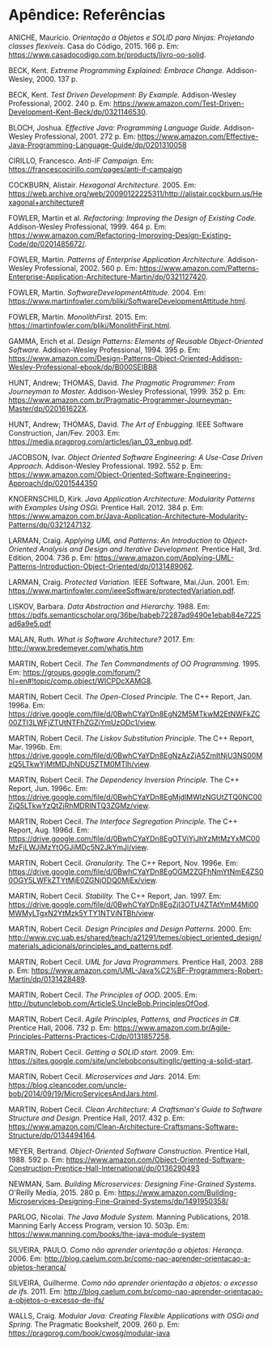 # Apêndice: Referências

ANICHE, Maurício. _Orientação a Objetos e SOLID para Ninjas: Projetando classes flexíveis._ Casa do Código, 2015. 166 p. Em: <https://www.casadocodigo.com.br/products/livro-oo-solid>.

BECK, Kent. _Extreme Programming Explained: Embrace Change._ Addison-Wesley, 2000. 137 p.

BECK, Kent. _Test Driven Development: By Example._ Addison-Wesley Professional, 2002. 240 p. Em: <https://www.amazon.com/Test-Driven-Development-Kent-Beck/dp/0321146530>.

BLOCH, Joshua. _Effective Java: Programming Language Guide._ Addison-Wesley Professional, 2001. 272 p. Em: <https://www.amazon.com/Effective-Java-Programming-Language-Guide/dp/0201310058>

CIRILLO, Francesco. _Anti-IF Campaign._ Em: <https://francescocirillo.com/pages/anti-if-campaign>

COCKBURN, Alistair. _Hexagonal Architecture._ 2005. Em: <https://web.archive.org/web/20090122225311/http://alistair.cockburn.us/Hexagonal+architecture#>

FOWLER, Martin et al. _Refactoring: Improving the Design of Existing Code._ Addison-Wesley Professional, 1999. 464 p. Em: <https://www.amazon.com/Refactoring-Improving-Design-Existing-Code/dp/0201485672/>.

FOWLER, Martin. _Patterns of Enterprise Application Architecture._ Addison-Wesley Professional, 2002. 560 p. Em: <https://www.amazon.com/Patterns-Enterprise-Application-Architecture-Martin/dp/0321127420>.

FOWLER, Martin. _SoftwareDevelopmentAttitude._ 2004. Em: <https://www.martinfowler.com/bliki/SoftwareDevelopmentAttitude.html>.

FOWLER, Martin. _MonolithFirst._ 2015. Em: <https://martinfowler.com/bliki/MonolithFirst.html>.

GAMMA, Erich et al. _Design Patterns: Elements of Reusable Object-Oriented Software._ Addison-Wesley Professional, 1994. 395 p. Em: <https://www.amazon.com/Design-Patterns-Object-Oriented-Addison-Wesley-Professional-ebook/dp/B000SEIBB8>

HUNT, Andrew; THOMAS, David. _The Pragmatic Programmer: From Journeyman to Master._ Addison-Wesley Professional, 1999. 352 p. Em: <https://www.amazon.com.br/Pragmatic-Programmer-Journeyman-Master/dp/020161622X>.

HUNT, Andrew; THOMAS, David. _The Art of Enbugging._ IEEE Software Construction, Jan/Fev. 2003. Em: <https://media.pragprog.com/articles/jan_03_enbug.pdf>.

JACOBSON, Ivar. _Object Oriented Software Engineering: A Use-Case Driven Approach._ Addison-Wesley Professional. 1992. 552 p. Em: <https://www.amazon.com/Object-Oriented-Software-Engineering-Approach/dp/0201544350>

KNOERNSCHILD, Kirk. _Java Application Architecture: Modularity Patterns with Examples Using OSGi._ Prentice Hall. 2012. 384 p. Em: <https://www.amazon.com.br/Java-Application-Architecture-Modularity-Patterns/dp/0321247132>.

LARMAN, Craig. _Applying UML and Patterns: An Introduction to Object-Oriented Analysis and Design and Iterative Development._ Prentice Hall, 3rd. Edition, 2004. 736 p. Em: <https://www.amazon.com/Applying-UML-Patterns-Introduction-Object-Oriented/dp/0131489062>.

LARMAN, Craig. _Protected Variation._ IEEE Software, Mai./Jun. 2001. Em: <https://www.martinfowler.com/ieeeSoftware/protectedVariation.pdf>.

LISKOV, Barbara. _Data Abstraction and Hierarchy._ 1988. Em: <https://pdfs.semanticscholar.org/36be/babeb72287ad9490e1ebab84e7225ad6a9e5.pdf>

MALAN, Ruth. _What is Software Architecture?_ 2017. Em: <http://www.bredemeyer.com/whatis.htm>

MARTIN, Robert Cecil. _The Ten Commandments of OO Programming._ 1995. Em: <https://groups.google.com/forum/?hl=en#!topic/comp.object/WICPDcXAMG8>.

MARTIN, Robert Cecil. _The Open-Closed Principle._ The C++ Report, Jan. 1996a. Em: <https://drive.google.com/file/d/0BwhCYaYDn8EgN2M5MTkwM2EtNWFkZC00ZTI3LWFjZTUtNTFhZGZiYmUzODc1/view>.

MARTIN, Robert Cecil. _The Liskov Substitution Principle._ The C++ Report, Mar. 1996b. Em: <https://drive.google.com/file/d/0BwhCYaYDn8EgNzAzZjA5ZmItNjU3NS00MzQ5LTkwYjMtMDJhNDU5ZTM0MTlh/view>.

MARTIN, Robert Cecil. _The Dependency Inversion Principle._ The C++ Report, Jun. 1996c. Em: <https://drive.google.com/file/d/0BwhCYaYDn8EgMjdlMWIzNGUtZTQ0NC00ZjQ5LTkwYzQtZjRhMDRlNTQ3ZGMz/view>.

MARTIN, Robert Cecil. _The Interface Segregation Principle._ The C++ Report, Aug. 1996d. Em: <https://drive.google.com/file/d/0BwhCYaYDn8EgOTViYjJhYzMtMzYxMC00MzFjLWJjMzYtOGJiMDc5N2JkYmJi/view>.

MARTIN, Robert Cecil. _Granularity._ The C++ Report, Nov. 1996e. Em: <https://drive.google.com/file/d/0BwhCYaYDn8EgOGM2ZGFhNmYtNmE4ZS00OGY5LWFkZTYtMjE0ZGNjODQ0MjEx/view>.

MARTIN, Robert Cecil. _Stability._ The C++ Report, Jan. 1997. Em: <https://drive.google.com/file/d/0BwhCYaYDn8EgZjI3OTU4ZTAtYmM4Mi00MWMyLTgxN2YtMzk5YTY1NTViNTBh/view>.

MARTIN, Robert Cecil. _Design Principles and Design Patterns._ 2000. Em: <http://www.cvc.uab.es/shared/teach/a21291/temes/object_oriented_design/materials_adicionals/principles_and_patterns.pdf>.

MARTIN, Robert Cecil. _UML for Java Programmers._ Prentice Hall, 2003. 288 p. Em: <https://www.amazon.com/UML-Java%C2%BF-Programmers-Robert-Martin/dp/0131428489>.

MARTIN, Robert Cecil. _The Principles of OOD._ 2005. Em: <http://butunclebob.com/ArticleS.UncleBob.PrinciplesOfOod>.

MARTIN, Robert Cecil. _Agile Principles, Patterns, and Practices in C#._ Prentice Hall, 2006. 732 p. Em: <https://www.amazon.com.br/Agile-Principles-Patterns-Practices-C/dp/0131857258>.

MARTIN, Robert Cecil. _Getting a SOLID start._ 2009. Em: <https://sites.google.com/site/unclebobconsultingllc/getting-a-solid-start>.

MARTIN, Robert Cecil. _Microservices and Jars._ 2014. Em: <https://blog.cleancoder.com/uncle-bob/2014/09/19/MicroServicesAndJars.html>.

MARTIN, Robert Cecil. _Clean Architecture: A Craftsman's Guide to Software Structure and Design._ Prentice Hall, 2017. 432 p. Em: <https://www.amazon.com/Clean-Architecture-Craftsmans-Software-Structure/dp/0134494164>.

MEYER, Bertrand. _Object-Oriented Software Construction._ Prentice Hall, 1988. 592 p. Em: <https://www.amazon.com/Object-Oriented-Software-Construction-Prentice-Hall-International/dp/0136290493>

NEWMAN, Sam. _Building Microservices: Designing Fine-Grained Systems._ O'Reilly Media, 2015. 280 p. Em: <https://www.amazon.com/Building-Microservices-Designing-Fine-Grained-Systems/dp/1491950358/>

PARLOG, Nicolai. _The Java Module System._ Manning Publications, 2018. Manning Early Access Program, version 10. 503p. Em: <https://www.manning.com/books/the-java-module-system>

SILVEIRA, PAULO. _Como não aprender orientação a objetos: Herança._ 2006. Em: <http://blog.caelum.com.br/como-nao-aprender-orientacao-a-objetos-heranca/>

SILVEIRA, Guilherme. _Como não aprender orientação a objetos: o excesso de ifs._ 2011. Em: <http://blog.caelum.com.br/como-nao-aprender-orientacao-a-objetos-o-excesso-de-ifs/>

WALLS, Craig. _Modular Java: Creating Flexible Applications with OSGi and Spring._ The Pragmatic Bookshelf, 2009. 260 p. Em: <https://pragprog.com/book/cwosg/modular-java>
